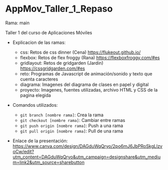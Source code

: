 # AppMov_Taller_1_Repaso

Rama: main

Taller 1 del curso de Aplicaciones Móviles

- Explicacion de las ramas:

  - css: Retos de css dinner (Cena) https://flukeout.github.io/
  - flexbox: Retos de flex froggy (Rana) https://flexboxfroggy.com/#es
  - gridlayout: Retos de gridgarden (Jardin) https://cssgridgarden.com/#es
  - reto: Programas de Javascript de animación/sonido y texto que cuenta caracteres
  - diagrama: Imagenes del diagrama de clases en papel y digital
  - proyecto: Imagenes, fuentes utilizadas, archivo HTML y CSS de la pagina elegida

- Comandos utilizados:
  - `git branch [nombre rama]`: Crea la rama
  - `git checkout [nombre rama]`: Cambiar entre ramas
  - `git push origin [nombre rama]`: Push a una rama
  - `git pull origin [nombre rama]`: Pull de una rama

- Enlace de la presentación: https://www.canva.com/design/DAGduWqQryo/2po6mJ6JbPRoSkgLlzvoCw/edit?utm_content=DAGduWqQryo&utm_campaign=designshare&utm_medium=link2&utm_source=sharebutton
